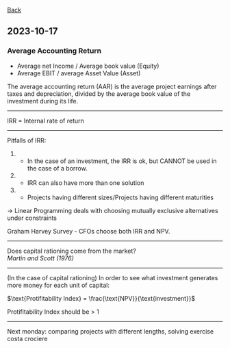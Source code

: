 [Back](00.md)

## 2023-10-17

### Average Accounting Return

- Average net Income / Average book value (Equity)
- Average EBIT / average Asset Value (Asset)

The average accounting return (AAR) is the average project earnings after taxes and depreciation, divided by the average book value of the investment during its life.

---

IRR = Internal rate of return

---

Pitfalls of IRR:

1. - In the case of an investment, the IRR is ok, but CANNOT be used in the case of a borrow.

2. - IRR can also have more than one solution

3. - Projects having different sizes/Projects having different maturities

-> Linear Programming deals with choosing mutually exclusive alternatives under constraints

Graham Harvey Survey - CFOs choose both IRR and NPV.

---

Does capital rationing come from the market?  
*Martin and Scott (1976)*

---

(In the case of capital rationing)
In order to see what investment generates more money for each unit of capital:

$\text{Protifitability Index} = \frac{\text{NPV}}{\text{investment}}$

$\text{Protifitability Index should be > 1}$

---

Next monday: comparing projects with different lengths, solving exercise costa crociere